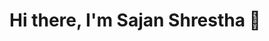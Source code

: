# Hi there, I'm Sajan Shrestha 👋
<!--
![Sajan's GitHub stats](https://github-readme-stats.vercel.app/api?username=sajanshrestha&show_icons=true&theme=radical)

[![Top Langs](https://github-readme-stats.vercel.app/api/top-langs/?username=sajanshrestha&layout=compact&theme=radical)](https://github.com/anuraghazra/github-readme-stats)

![GitHub Streak](https://github-readme-streak-stats.herokuapp.com/?user=sajanshrestha&theme=radical)

![Python](https://img.shields.io/badge/Python-3776AB?style=for-the-badge&logo=python&logoColor=white)
![JavaScript](https://img.shields.io/badge/JavaScript-323330?style=for-the-badge&logo=javascript&logoColor=F7DF1E)
-->
